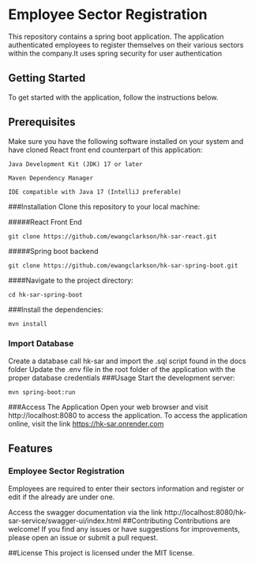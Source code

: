 # Employee Sector Registration
This repository contains a spring boot application. The application authenticated employees to register themselves on their various sectors within the company.It uses spring security for user authentication

## Getting Started
To get started with the application, follow the instructions below.

## Prerequisites
Make sure you have the following software installed on your system and have cloned React front end counterpart  of this application:

``Java Development Kit (JDK) 17 or later``

``Maven Dependency Manager``

 ``IDE compatible with Java 17 (IntelliJ preferable)``

###Installation
Clone this repository to your local machine:

#####React Front End
```
git clone https://github.com/ewangclarkson/hk-sar-react.git
```


#####Spring boot backend
```
git clone https://github.com/ewangclarkson/hk-sar-spring-boot.git
```

####Navigate to the project directory:

```
cd hk-sar-spring-boot
```

###Install the dependencies:

```
mvn install
```
### Import Database
  Create a database call hk-sar and import the .sql script found in the docs folder
  Update the .env file in the root folder of the application with the proper database credentials
###Usage
Start the development server:

```
mvn spring-boot:run
```

###Access The Application
Open your web browser and visit http://localhost:8080 to access the application.
To access the application online, visit the link https://hk-sar.onrender.com

## Features

### Employee Sector Registration
 Employees are required to enter their sectors information and register or edit if the already are under one.

  Access the swagger documentation via the link  http://localhost:8080/hk-sar-service/swagger-ui/index.html
##Contributing
Contributions are welcome! If you find any issues or have suggestions for improvements, please open an issue or submit a pull request.

##License
This project is licensed under the MIT license.
